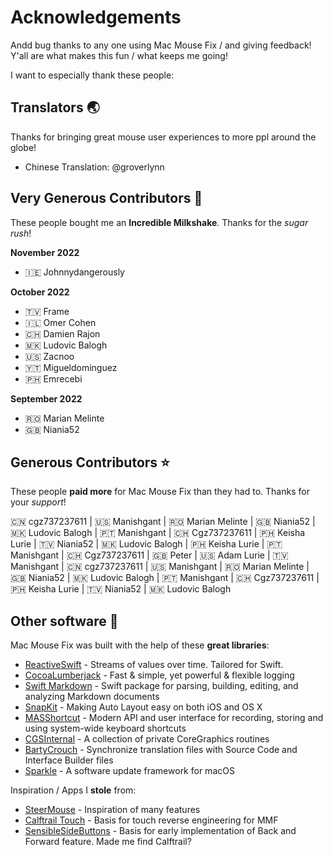 # Acknowledgements

Andd bug thanks to any one using Mac Mouse Fix / and giving feedback! Y'all are what makes this fun / what keeps me going!

I want to especially thank these people:

## Translators 🌏

Thanks for bringing great mouse user experiences to more ppl around the globe!

- Chinese Translation: @groverlynn

## Very Generous Contributors 🚀

These people bought me an **Incredible Milkshake**. Thanks for the _sugar rush_! 

**November 2022**
- 🇮🇪 Johnnydangerously

**October 2022**
- 🇹🇻 Frame
- 🇮🇱 Omer Cohen
- 🇨🇭 Damien Rajon
- 🇲🇰 Ludovic Balogh
- 🇺🇸 Zacnoo
- 🇾🇹 Migueldominguez
- 🇵🇭 Emrecebi

**September 2022**

- 🇷🇴 Marian Melinte
- 🇬🇧 Niania52

## Generous Contributors ⭐️

These people **paid more** for Mac Mouse Fix than they had to. Thanks for your _support_!

🇨🇳 cgz737237611 | 🇺🇸 Manishgant | 🇷🇴 Marian Melinte | 🇬🇧 Niania52 | 🇲🇰 Ludovic Balogh | 🇵🇹 Manishgant | 🇨🇭 Cgz737237611 | 🇵🇭 Keisha Lurie | 🇹🇻 Niania52&nbsp;|&nbsp;🇲🇰&nbsp;Ludovic&nbsp;Balogh | 🇵🇭 Keisha Lurie | 🇵🇹 Manishgant | 🇨🇭 Cgz737237611 | 🇬🇧 Peter | 🇺🇸 Adam Lurie | 🇹🇻 Manishgant | 🇨🇳 cgz737237611 | 🇺🇸 Manishgant | 🇷🇴 Marian Melinte | 🇬🇧 Niania52 | 🇲🇰 Ludovic Balogh | 🇵🇹 Manishgant | 🇨🇭 Cgz737237611 | 🇵🇭 Keisha Lurie | 🇹🇻 Niania52&nbsp;|&nbsp;🇲🇰&nbsp;Ludovic&nbsp;Balogh

## Other software 👾

Mac Mouse Fix was built with the help of these **great libraries**:

- [ReactiveSwift](https://github.com/ReactiveCocoa/ReactiveSwift) - Streams of values over time. Tailored for Swift.
- [CocoaLumberjack](https://github.com/CocoaLumberjack/CocoaLumberjack) - Fast & simple, yet powerful & flexible logging
- [Swift Markdown](https://github.com/apple/swift-markdown) - Swift package for parsing, building, editing, and analyzing Markdown documents
- [SnapKit](https://github.com/SnapKit/SnapKit) - Making Auto Layout easy on both iOS and OS X
- [MASShortcut](https://github.com/shpakovski/MASShortcut) - Modern API and user interface for recording, storing and using system-wide keyboard shortcuts
- [CGSInternal](https://github.com/NUIKit/CGSInternal) - A collection of private CoreGraphics routines
- [BartyCrouch](https://github.com/FlineDev/BartyCrouch) - Synchronize translation files with Source Code and Interface Builder files
- [Sparkle](https://github.com/sparkle-project/Sparkle) - A software update framework for macOS

Inspiration / Apps I **stole** from:

- [SteerMouse](https://plentycom.jp/en/steermouse/index.html) - Inspiration of many features
- [Calftrail Touch](https://github.com/calftrail/Touch) - Basis for touch reverse engineering for MMF
- [SensibleSideButtons](https://github.com/archagon/sensible-side-buttons) - Basis for early implementation of Back and Forward feature. Made me find Calftrail?

